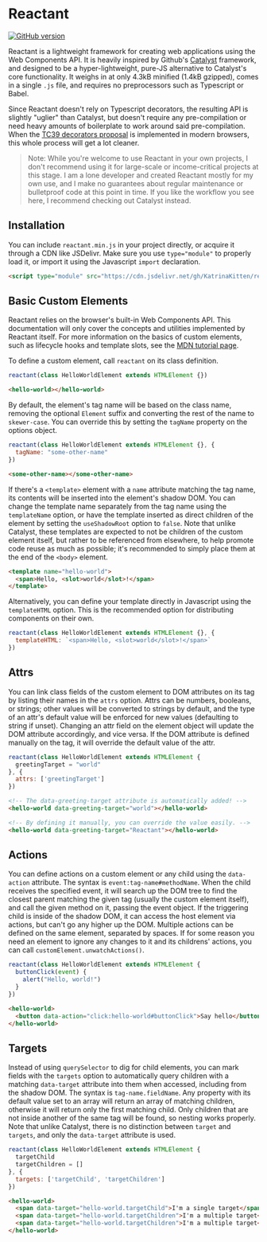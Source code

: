 # Reactant 
[![GitHub version](https://badge.fury.io/gh/KatrinaKitten%2Freactant.svg)](https://badge.fury.io/gh/KatrinaKitten%2Freactant)

Reactant is a lightweight framework for creating web applications using the Web Components API. It is heavily inspired by Github's [Catalyst](https://github.github.io/catalyst) framework, and designed to be a hyper-lightweight, pure-JS alternative to Catalyst's core functionality. It weighs in at only 4.3kB minified (1.4kB gzipped), comes in a single `.js` file, and requires no preprocessors such as Typescript or Babel.

Since Reactant doesn't rely on Typescript decorators, the resulting API is slightly "uglier" than Catalyst, but doesn't require any pre-compilation or need heavy amounts of boilerplate to work around said pre-compilation. When the [TC39 decorators proposal](https://github.com/tc39/proposal-decorators) is implemented in modern browsers, this whole process will get a lot cleaner.

> Note: While you're welcome to use Reactant in your own projects, I don't recommend using it for large-scale or income-critical projects at this stage. I am a lone developer and created Reactant mostly for my own use, and I make no guarantees about regular maintenance or bulletproof code at this point in time. If you like the workflow you see here, I recommend checking out Catalyst instead.

## Installation
You can include `reactant.min.js` in your project directly, or acquire it through a CDN like JSDelivr. Make sure you use `type="module"` to properly load it, or import it using the Javascript `import` declaration.
```html
<script type="module" src="https://cdn.jsdelivr.net/gh/KatrinaKitten/reactant@0.1.2/reactant.min.js"></script>
```

## Basic Custom Elements
Reactant relies on the browser's built-in Web Components API. This documentation will only cover the concepts and utilities implemented by Reactant itself. For more information on the basics of custom elements, such as lifecycle hooks and template slots, see the [MDN tutorial page](https://developer.mozilla.org/en-US/docs/Web/Web_Components/Using_custom_elements).

To define a custom element, call `reactant` on its class definition.
```js
reactant(class HelloWorldElement extends HTMLElement {})
```
```html
<hello-world></hello-world>
```

By default, the element's tag name will be based on the class name, removing the optional `Element` suffix and converting the rest of the name to `skewer-case`. You can override this by setting the `tagName` property on the options object.
```js
reactant(class HelloWorldElement extends HTMLElement {}, {
  tagName: "some-other-name"
})
```
```html
<some-other-name></some-other-name>
```

If there's a `<template>` element with a `name` attribute matching the tag name, its contents will be inserted into the element's shadow DOM. You can change the template name separately from the tag name using the `templateName` option, or have the template inserted as direct children of the element by setting the `useShadowRoot` option to `false`. Note that unlike Catalyst, these templates are expected to not be children of the custom element itself, but rather to be referenced from elsewhere, to help promote code reuse as much as possible; it's recommended to simply place them at the end of the `<body>` element.
```html
<template name="hello-world">
  <span>Hello, <slot>world</slot>!</span>
</template>
```

Alternatively, you can define your template directly in Javascript using the `templateHTML` option. This is the recommended option for distributing components on their own.
```js
reactant(class HelloWorldElement extends HTMLElement {}, {
  templateHTML: `<span>Hello, <slot>world</slot>!</span>`
})
```

## Attrs
You can link class fields of the custom element to DOM attributes on its tag by listing their names in the `attrs` option. Attrs can be numbers, booleans, or strings; other values will be converted to strings by default, and the type of an attr's default value will be enforced for new values (defaulting to string if unset). Changing an attr field on the element object will update the DOM attribute accordingly, and vice versa. If the DOM attribute is defined manually on the tag, it will override the default value of the attr.
```js
reactant(class HelloWorldElement extends HTMLElement {
  greetingTarget = "world"
}, {
  attrs: ['greetingTarget']
})
```
```html
<!-- The data-greeting-target attribute is automatically added! -->
<hello-world data-greeting-target="world"></hello-world>

<!-- By defining it manually, you can override the value easily. -->
<hello-world data-greeting-target="Reactant"></hello-world>
```

## Actions
You can define actions on a custom element or any child using the `data-action` attribute. The syntax is `event:tag-name#methodName`. When the child receives the specified event, it will search up the DOM tree to find the closest parent matching the given tag (usually the custom  element itself), and call the given method on it, passing the event object. If the triggering child is inside of the shadow DOM, it can access the host element via actions, but can't go any higher up the DOM. Multiple actions can be defined on the same element, separated by spaces. If for some reason you need an element to ignore any changes to it and its childrens' actions, you can call `customElement.unwatchActions()`.
```js
reactant(class HelloWorldElement extends HTMLElement {
  buttonClick(event) {
    alert("Hello, world!")
  }
})
```
```html
<hello-world>
  <button data-action="click:hello-world#buttonClick">Say hello</button>
</hello-world>
```

## Targets
Instead of using `querySelector` to dig for child elements, you can mark fields with the `targets` option to automatically query children with a matching `data-target` attribute into  them when accessed, including from the shadow DOM. The syntax is `tag-name.fieldName`. Any property with its default value set to an array will return an array of matching children, otherwise it will return only the first matching child. Only children that are not inside another of the same tag will be found, so nesting works properly. Note that unlike Catalyst, there is no distinction between `target` and `targets`, and only the `data-target` attribute is used.
```js
reactant(class HelloWorldElement extends HTMLElement {
  targetChild
  targetChildren = []
}, {
  targets: ['targetChild', 'targetChildren']
})
```
```html
<hello-world>
  <span data-target="hello-world.targetChild">I'm a single target</span>
  <span data-target="hello-world.targetChildren">I'm a multiple target</span>
  <span data-target="hello-world.targetChildren">I'm a multiple target</span>
</hello-world>
```
